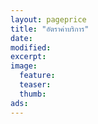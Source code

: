 ```yaml
---
layout: pageprice
title: "อัตราค่าบริการ"
date: 
modified:
excerpt:
image:
  feature:
  teaser:
  thumb:
ads:
---
```


<div>




</div>